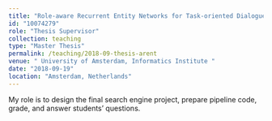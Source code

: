 ```yaml
---
title: "Role-aware Recurrent Entity Networks for Task-oriented Dialogue Systems (Arent Stienstra)"
id: "10074279"
role: "Thesis Supervisor"
collection: teaching
type: "Master Thesis"
permalink: /teaching/2018-09-thesis-arent
venue: " University of Amsterdam, Informatics Institute "
date: "2018-09-19"
location: "Amsterdam, Netherlands"
---
```


My role is to design the final search engine project, prepare pipeline code, grade, and answer students’ questions.